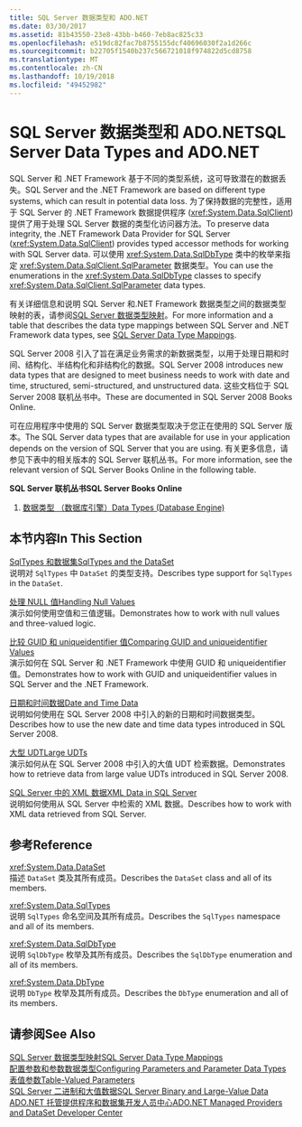 ```yaml
---
title: SQL Server 数据类型和 ADO.NET
ms.date: 03/30/2017
ms.assetid: 81b43550-23e8-43bb-b460-7eb8ac825c33
ms.openlocfilehash: e519dc82fac7b8755155dcf40696030f2a1d266c
ms.sourcegitcommit: b22705f1540b237c566721018f974822d5cd8758
ms.translationtype: MT
ms.contentlocale: zh-CN
ms.lasthandoff: 10/19/2018
ms.locfileid: "49452982"
---
```

# <a name="sql-server-data-types-and-adonet"></a><span data-ttu-id="6df06-102">SQL Server 数据类型和 ADO.NET</span><span class="sxs-lookup"><span data-stu-id="6df06-102">SQL Server Data Types and ADO.NET</span></span>
<span data-ttu-id="6df06-103">SQL Server 和 .NET Framework 基于不同的类型系统，这可导致潜在的数据丢失。</span><span class="sxs-lookup"><span data-stu-id="6df06-103">SQL Server and the .NET Framework are based on different type systems, which can result in potential data loss.</span></span> <span data-ttu-id="6df06-104">为了保持数据的完整性，适用于 SQL Server 的 .NET Framework 数据提供程序 (<xref:System.Data.SqlClient>) 提供了用于处理 SQL Server 数据的类型化访问器方法。</span><span class="sxs-lookup"><span data-stu-id="6df06-104">To preserve data integrity, the .NET Framework Data Provider for SQL Server (<xref:System.Data.SqlClient>) provides typed accessor methods for working with SQL Server data.</span></span> <span data-ttu-id="6df06-105">可以使用 <xref:System.Data.SqlDbType> 类中的枚举来指定 <xref:System.Data.SqlClient.SqlParameter> 数据类型。</span><span class="sxs-lookup"><span data-stu-id="6df06-105">You can use the enumerations in the <xref:System.Data.SqlDbType> classes to specify <xref:System.Data.SqlClient.SqlParameter> data types.</span></span>  
  
 <span data-ttu-id="6df06-106">有关详细信息和说明 SQL Server 和.NET Framework 数据类型之间的数据类型映射的表，请参阅[SQL Server 数据类型映射](../../../../../docs/framework/data/adonet/sql-server-data-type-mappings.md)。</span><span class="sxs-lookup"><span data-stu-id="6df06-106">For more information and a table that describes the data type mappings between SQL Server and .NET Framework data types, see [SQL Server Data Type Mappings](../../../../../docs/framework/data/adonet/sql-server-data-type-mappings.md).</span></span>  
  
 <span data-ttu-id="6df06-107">SQL Server 2008 引入了旨在满足业务需求的新数据类型，以用于处理日期和时间、结构化、半结构化和非结构化的数据。</span><span class="sxs-lookup"><span data-stu-id="6df06-107">SQL Server 2008 introduces new data types that are designed to meet business needs to work with date and time, structured, semi-structured, and unstructured data.</span></span> <span data-ttu-id="6df06-108">这些文档位于 SQL Server 2008 联机丛书中。</span><span class="sxs-lookup"><span data-stu-id="6df06-108">These are documented in SQL Server 2008 Books Online.</span></span>  
  
 <span data-ttu-id="6df06-109">可在应用程序中使用的 SQL Server 数据类型取决于您正在使用的 SQL Server 版本。</span><span class="sxs-lookup"><span data-stu-id="6df06-109">The SQL Server data types that are available for use in your application depends on the version of SQL Server that you are using.</span></span> <span data-ttu-id="6df06-110">有关更多信息，请参见下表中的相关版本的 SQL Server 联机丛书。</span><span class="sxs-lookup"><span data-stu-id="6df06-110">For more information, see the relevant version of SQL Server Books Online in the following table.</span></span>  
  
 <span data-ttu-id="6df06-111">**SQL Server 联机丛书**</span><span class="sxs-lookup"><span data-stu-id="6df06-111">**SQL Server Books Online**</span></span>  
  
1.  [<span data-ttu-id="6df06-112">数据类型 （数据库引擎）</span><span class="sxs-lookup"><span data-stu-id="6df06-112">Data Types (Database Engine)</span></span>](https://go.microsoft.com/fwlink/?LinkID=107468)  
  
## <a name="in-this-section"></a><span data-ttu-id="6df06-113">本节内容</span><span class="sxs-lookup"><span data-stu-id="6df06-113">In This Section</span></span>  
 [<span data-ttu-id="6df06-114">SqlTypes 和数据集</span><span class="sxs-lookup"><span data-stu-id="6df06-114">SqlTypes and the DataSet</span></span>](../../../../../docs/framework/data/adonet/sql/sqltypes-and-the-dataset.md)  
 <span data-ttu-id="6df06-115">说明对 `SqlTypes` 中 `DataSet` 的类型支持。</span><span class="sxs-lookup"><span data-stu-id="6df06-115">Describes type support for `SqlTypes` in the `DataSet`.</span></span>  
  
 [<span data-ttu-id="6df06-116">处理 NULL 值</span><span class="sxs-lookup"><span data-stu-id="6df06-116">Handling Null Values</span></span>](../../../../../docs/framework/data/adonet/sql/handling-null-values.md)  
 <span data-ttu-id="6df06-117">演示如何使用空值和三值逻辑。</span><span class="sxs-lookup"><span data-stu-id="6df06-117">Demonstrates how to work with null values and three-valued logic.</span></span>  
  
 [<span data-ttu-id="6df06-118">比较 GUID 和 uniqueidentifier 值</span><span class="sxs-lookup"><span data-stu-id="6df06-118">Comparing GUID and uniqueidentifier Values</span></span>](../../../../../docs/framework/data/adonet/sql/comparing-guid-and-uniqueidentifier-values.md)  
 <span data-ttu-id="6df06-119">演示如何在 SQL Server 和 .NET Framework 中使用 GUID 和 uniqueidentifier 值。</span><span class="sxs-lookup"><span data-stu-id="6df06-119">Demonstrates how to work with GUID and uniqueidentifier values in SQL Server and the .NET Framework.</span></span>  
  
 [<span data-ttu-id="6df06-120">日期和时间数据</span><span class="sxs-lookup"><span data-stu-id="6df06-120">Date and Time Data</span></span>](../../../../../docs/framework/data/adonet/sql/date-and-time-data.md)  
 <span data-ttu-id="6df06-121">说明如何使用在 SQL Server 2008 中引入的新的日期和时间数据类型。</span><span class="sxs-lookup"><span data-stu-id="6df06-121">Describes how to use the new date and time data types introduced in SQL Server 2008.</span></span>  
  
 [<span data-ttu-id="6df06-122">大型 UDT</span><span class="sxs-lookup"><span data-stu-id="6df06-122">Large UDTs</span></span>](../../../../../docs/framework/data/adonet/sql/large-udts.md)  
 <span data-ttu-id="6df06-123">演示如何从在 SQL Server 2008 中引入的大值 UDT 检索数据。</span><span class="sxs-lookup"><span data-stu-id="6df06-123">Demonstrates how to retrieve data from large value UDTs introduced in SQL Server 2008.</span></span>  
  
 [<span data-ttu-id="6df06-124">SQL Server 中的 XML 数据</span><span class="sxs-lookup"><span data-stu-id="6df06-124">XML Data in SQL Server</span></span>](../../../../../docs/framework/data/adonet/sql/xml-data-in-sql-server.md)  
 <span data-ttu-id="6df06-125">说明如何使用从 SQL Server 中检索的 XML 数据。</span><span class="sxs-lookup"><span data-stu-id="6df06-125">Describes how to work with XML data retrieved from SQL Server.</span></span>  
  
## <a name="reference"></a><span data-ttu-id="6df06-126">参考</span><span class="sxs-lookup"><span data-stu-id="6df06-126">Reference</span></span>  
 <xref:System.Data.DataSet>  
 <span data-ttu-id="6df06-127">描述 `DataSet` 类及其所有成员。</span><span class="sxs-lookup"><span data-stu-id="6df06-127">Describes the `DataSet` class and all of its members.</span></span>  
  
 <xref:System.Data.SqlTypes>  
 <span data-ttu-id="6df06-128">说明 `SqlTypes` 命名空间及其所有成员。</span><span class="sxs-lookup"><span data-stu-id="6df06-128">Describes the `SqlTypes` namespace and all of its members.</span></span>  
  
 <xref:System.Data.SqlDbType>  
 <span data-ttu-id="6df06-129">说明 `SqlDbType` 枚举及其所有成员。</span><span class="sxs-lookup"><span data-stu-id="6df06-129">Describes the `SqlDbType` enumeration and all of its members.</span></span>  
  
 <xref:System.Data.DbType>  
 <span data-ttu-id="6df06-130">说明 `DbType` 枚举及其所有成员。</span><span class="sxs-lookup"><span data-stu-id="6df06-130">Describes the `DbType` enumeration and all of its members.</span></span>  
  
## <a name="see-also"></a><span data-ttu-id="6df06-131">请参阅</span><span class="sxs-lookup"><span data-stu-id="6df06-131">See Also</span></span>  
 [<span data-ttu-id="6df06-132">SQL Server 数据类型映射</span><span class="sxs-lookup"><span data-stu-id="6df06-132">SQL Server Data Type Mappings</span></span>](../../../../../docs/framework/data/adonet/sql-server-data-type-mappings.md)  
 [<span data-ttu-id="6df06-133">配置参数和参数数据类型</span><span class="sxs-lookup"><span data-stu-id="6df06-133">Configuring Parameters and Parameter Data Types</span></span>](../../../../../docs/framework/data/adonet/configuring-parameters-and-parameter-data-types.md)  
 [<span data-ttu-id="6df06-134">表值参数</span><span class="sxs-lookup"><span data-stu-id="6df06-134">Table-Valued Parameters</span></span>](../../../../../docs/framework/data/adonet/sql/table-valued-parameters.md)  
 [<span data-ttu-id="6df06-135">SQL Server 二进制和大值数据</span><span class="sxs-lookup"><span data-stu-id="6df06-135">SQL Server Binary and Large-Value Data</span></span>](../../../../../docs/framework/data/adonet/sql/sql-server-binary-and-large-value-data.md)  
 [<span data-ttu-id="6df06-136">ADO.NET 托管提供程序和数据集开发人员中心</span><span class="sxs-lookup"><span data-stu-id="6df06-136">ADO.NET Managed Providers and DataSet Developer Center</span></span>](https://go.microsoft.com/fwlink/?LinkId=217917)
